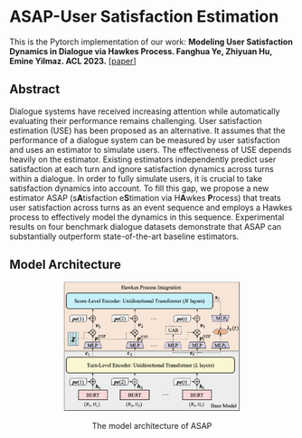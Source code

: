 # ASAP-User Satisfaction Estimation
This is the Pytorch implementation of our work: **Modeling User Satisfaction Dynamics in Dialogue via Hawkes Process. Fanghua Ye, Zhiyuan Hu, Emine Yilmaz. ACL 2023.** [[paper](https://arxiv.org/abs/2305.12594)]

## Abstract
Dialogue systems have received increasing attention while automatically evaluating their performance remains challenging. User satisfaction estimation (USE) has been proposed as an alternative. It assumes that the performance of a dialogue system can be measured by user satisfaction and uses an estimator to simulate users. The effectiveness of USE depends heavily on the estimator. Existing estimators independently predict user satisfaction at each turn and ignore satisfaction dynamics across turns within a dialogue. In order to fully simulate users, it is crucial to take satisfaction dynamics into account. To fill this gap, we propose a new estimator ASAP (s**A**tisfaction e**S**timation via H**A**wkes **P**rocess) that treats user satisfaction across turns as an event sequence and employs a Hawkes process to effectively model the dynamics in this sequence. Experimental results on four benchmark dialogue datasets demonstrate that ASAP can substantially outperform state-of-the-art baseline estimators.

## Model Architecture

<p align="center">
  <img src="models/ASAP.png" width="62%" />
</p>

<p align="center">The model architecture of ASAP</p>
